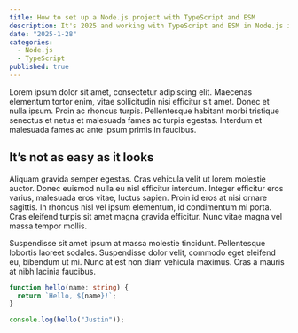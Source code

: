 ```yaml
---
title: How to set up a Node.js project with TypeScript and ESM
description: It's 2025 and working with TypeScript and ESM in Node.js is still kind of a pain in the ass. Here's a modern setup.
date: "2025-1-28"
categories:
  - Node.js
  - TypeScript
published: true
---
```


Lorem ipsum dolor sit amet, consectetur adipiscing elit. Maecenas elementum tortor enim, vitae sollicitudin nisi efficitur sit amet. Donec et nulla ipsum. Proin ac rhoncus turpis. Pellentesque habitant morbi tristique senectus et netus et malesuada fames ac turpis egestas. Interdum et malesuada fames ac ante ipsum primis in faucibus.

## It’s not as easy as it looks

Aliquam gravida semper egestas. Cras vehicula velit ut lorem molestie auctor. Donec euismod nulla eu nisl efficitur interdum. Integer efficitur eros varius, malesuada eros vitae, luctus sapien. Proin id eros at nisi ornare sagittis. In rhoncus nisl vel ipsum elementum, id condimentum mi porta. Cras eleifend turpis sit amet magna gravida efficitur. Nunc vitae magna vel massa tempor mollis.

Suspendisse sit amet ipsum at massa molestie tincidunt. Pellentesque lobortis laoreet sodales. Suspendisse dolor velit, commodo eget eleifend eu, bibendum ut mi. Nunc at est non diam vehicula maximus. Cras a mauris at nibh lacinia faucibus.

```ts
function hello(name: string) {
  return `Hello, ${name}!`;
}

console.log(hello("Justin"));
```
